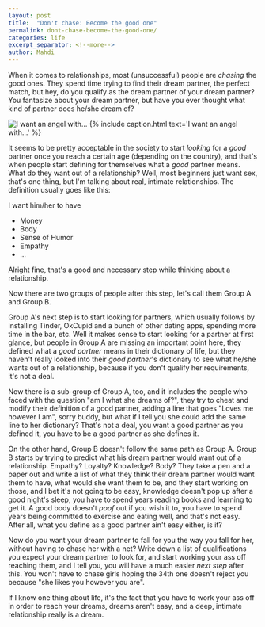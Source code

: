 ```yaml
---
layout: post
title:  "Don't chase: Become the good one"
permalink: dont-chase-become-the-good-one/
categories: life
excerpt_separator: <!--more-->
author: Mahdi
---
```


When it comes to relationships, most (unsuccessful) people are _chasing_ the
good ones. They spend time trying to find their dream partner, the perfect
match, but hey, do you qualify as the dream partner of your dream partner? You
fantasize about your dream partner, but have you ever thought what kind of
partner does he/she dream of?

![I want an angel with...](/img/angel.jpg) {% include caption.html text='I want
an angel with...' %}

<!--more-->

It seems to be pretty acceptable in the society to start _looking_ for a _good_
partner once you reach a certain age (depending on the country), and that's when
people start defining for themselves what a _good_ partner means. What do they
want out of a relationship? Well, most beginners just want sex, that's one
thing, but I'm talking about real, intimate relationships. The definition
usually goes like this:

I want him/her to have
* Money
* Body
* Sense of Humor
* Empathy
* ...

Alright fine, that's a good and necessary step while thinking about a
relationship.

Now there are two groups of people after this step, let's call them Group A and
Group B.

Group A's next step is to start looking for partners, which usually follows by
installing Tinder, OkCupid and a bunch of other dating apps, spending more time
in the bar, etc. Well it makes sense to start looking for a partner at first
glance, but people in Group A are missing an important point here, they defined
what a _good partner_ means in their dictionary of life, but they haven't really
looked into their _good partner_'s dictionary to see what he/she wants out of a
relationship, because if you don't qualify her requirements, it's not a deal. 

Now there is a sub-group of Group A, too, and it includes the people who faced
with the question "am I what she dreams of?", they try to cheat and modify their
definition of a good partner, adding a line that goes "Loves me however I am",
sorry buddy, but what if I tell you she could add the same line to her
dictionary? That's not a deal, you want a good partner as you defined it, you
have to be a good partner as she defines it.

On the other hand, Group B doesn't follow the same path as Group A. Group B
starts by trying to predict what his dream partner would want out of a
relationship. Empathy? Loyalty? Knowledge? Body? They take a pen and a paper out
and write a list of what they think their dream partner would want them to have,
what would she want them to be, and they start working on those, and I bet it's
not going to be easy, knowledge doesn't pop up after a good night's sleep, you
have to spend years reading books and learning to get it. A good body doesn't
_poof_ out if you wish it to, you have to spend years being committed to
exercise and eating well, and that's not easy. After all, what you define as a
good partner ain't easy either, is it?

Now do you want your dream partner to fall for you the way you fall for her,
without having to chase her with a net? Write down a list of qualifications you
expect your dream partner to look for, and start working your ass off reaching
them, and I tell you, you will have a much easier _next step_ after this. You
won't have to chase girls hoping the 34th one doesn't reject you because "she
likes you however you are".

If I know one thing about life, it's the fact that you have to work your ass off
in order to reach your dreams, dreams aren't easy, and a deep, intimate
relationship really is a dream.
